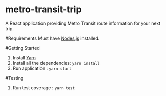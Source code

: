 # metro-transit-trip

A React application providing Metro Transit route information for your next trip.

#Requirements
Must have [Nodes.js](https://nodejs.org/en/download/) installed.

#Getting Started

1. Install [Yarn](https://classic.yarnpkg.com/en/docs/install)
2. Install all the dependencies: `yarn install`
3. Run application : `yarn start`

#Testing

1. Run test coverage : `yarn test`
